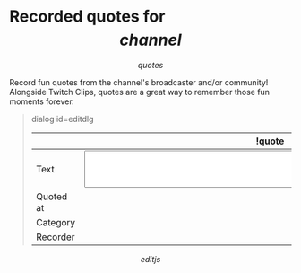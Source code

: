 # Recorded quotes for $$channel$$

$$quotes$$

Record fun quotes from the channel's broadcaster and/or community! Alongside
Twitch Clips, quotes are a great way to remember those fun moments forever.

> dialog id=editdlg
>
> &nbsp;    | !quote <span id=idx></span>
> ----------|-----------
> Text      | <textarea id=text rows=4 cols=80></textarea>
> Quoted at | <span id=timestamp></span>
> Category  | <span id=category></span>
> Recorder  | <span id=recorder></span>

$$editjs$$
